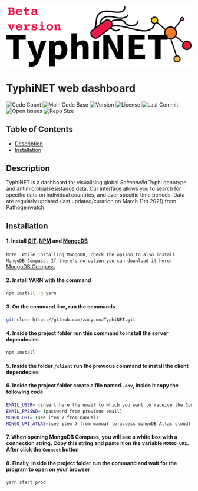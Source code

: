 ![TyphiNET_Logo](assets/img/logo-typhinet.png)

# TyphiNET web dashboard

![Code Count](https://img.shields.io/github/languages/count/zadyson/TyphiNET)
![Main Code Base](https://img.shields.io/github/languages/top/zadyson/TyphiNET)
![Version](https://img.shields.io/badge/version-1.0-red)
![License](https://img.shields.io/badge/license-GPLv3-blue)
![Last Commit](https://img.shields.io/github/last-commit/zadyson/TyphiNET)
![Open Issues](https://img.shields.io/github/issues-raw/zadyson/TyphiNET)
![Repo Size](https://img.shields.io/github/repo-size/zadyson/TyphiNET)

## Table of Contents

* [Description](#Description)
* [Installation](#Installation)

## Description

TyphiNET is a dashboard for visualising global *Salmonella* Typhi genotype and antimicrobial resistance data.  Our interface allows you to search for specific data on individual countries, and over specific time periods.  Data are regularly updated (last updated/curation on March 11th 2021) from [Pathogenwatch](https://pathogen.watch/).

## Installation

#### 1. Install <a href="https://git-scm.com/">GIT</a>, <a href="https://www.npmjs.com/get-npm">NPM</a> and <a href="https://www.mongodb.com/try/download/community?tck=docs_server">MongoDB</a>

```Note: While installing MongoDB, check the option to also install MongoDB Compass. If there's no option you can download it here:``` <a href="https://www.mongodb.com/try/download/compass">MongoDB Compass</a>

#### 2. Install YARN with the command

```sh
npm install -g yarn
```

#### 3. On the command line, run the commands

```sh
git clone https://github.com/zadyson/TyphiNET.git
```

#### 4. Inside the project folder run this command to install the server dependecies

```sh
npm install
```

#### 5. Inside the folder ```/client``` run the previous command to install the client dependecies

#### 6. Inside the project folder create a file named ```.env```, inside it copy the following code

```sh
EMAIL_USER= (insert here the email to which you want to receive the Contact Us messages)
EMAIL_PASSWD= (password from previous email)
MONGO_URI= (see item 7 from manual)
MONGO_URI_ATLAS=(see item 7 from manual to access mongoDB Atlas cloud)
```

#### 7. When opening MongoDB Compass, you will see a white box with a connection string. Copy this string and paste it on the variable ```MONGO_URI```. After click the ```Connect``` button

#### 8. Finally, inside the project folder run the command and wait for the program to open on your browser

```sh
yarn start:prod
```